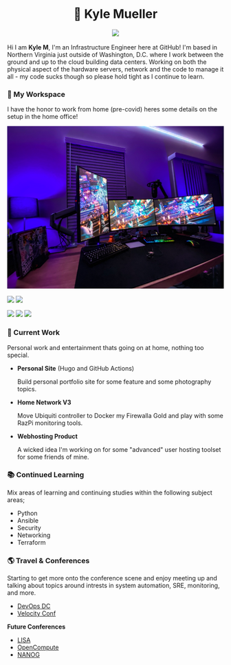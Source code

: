 <center>
<p align="center">

# 👋 Kyle Mueller 

</p>

![](https://media.giphy.com/media/fdOA43sHFE6Pu/giphy.gif)

</center>

Hi I am **Kyle M**, I'm an Infrastructure Engineer here at GitHub! I'm based in Northern Virginia just outside of Washington, D.C. where I work between the ground and up to the cloud building data centers. Working on both the physical aspect of the hardware servers, network and the code to manage it all - my code sucks though so please hold tight as I continue to learn. 

### 🧰 My Workspace 

I have the honor to work from home (pre-covid) heres some details on the setup in the home office! 

![](https://github.com/mkylemueller/mkylemueller/blob/master/resources/pictures/D23DCF47-32DC-4F49-A4AC-5027E8AC035F.JPEG)
<!--
_O = Office Equipment | S = Shared via USB Switch_
```
- Asus ROG PG279Q (Center)
- LG Ultragear 27GL850 (Wings)
- Ducky Mecha Mini
- CODE by WASD Keyboard (O)
- Glorious PC Model D
- Apple Trackpad (O)
- Sony RX100 MK6 (Webcam Util) (S)
- Logitech Cam (S)
- Blue Yeti USB (S)
- UPLIFT Height Adjustable Standing Desk
``` -->

 ![](https://img.shields.io/badge/Apple-MacBook_Pro_2018-999999?style=for-the-badge&logo=apple&logoColor=white) 
 ![](https://img.shields.io/badge/Apple-MacBook_Pro_2019-999999?style=for-the-badge&logo=apple&logoColor=white)

![](https://img.shields.io/badge/Windows-Custom_PC-0078D6?style=for-the-badge&logo=windows&logoColor=white)
![](https://img.shields.io/badge/Intel-Core_i7_8700k-0071C5?style=for-the-badge&logo=intel&logoColor=white)
![](https://img.shields.io/badge/NVIDIA-RTX2080_Super-76B900?style=for-the-badge&logo=nvidia&logoColor=white)
<!--
```
- Intel Core i7-8700K Coffee Lake 6-Core
- MSI Z370 GAMING PRO CARBON
- G.SKILL TridentZ RGB Series 32GB DDR4 3000
- Gigabyte GeForce RTX 2070 8GB 256-Bit GDDR6
- SAMSUNG 970 EVO M.2 1TB NVME (SSD)
- SAMSUNG 960 EVO M.2 500GB NVMe (SSD)
- SAMSUNG 860 EVO SATA 500GB (SSD) (OS)
- Corsair Hydro Series H115i Water/Liquid CPU Cooler
- Elgato 4k Capture Card
- EVGA SuperNOVA 750W Platinum
- NZXT H510
```
-->
### 🚧 Current Work

Personal work and entertainment thats going on at home, nothing too special. 

- **Personal Site** (Hugo and GitHub Actions)

    Build personal portfolio site for some feature and some photography topics.

- **Home Network V3**

    Move Ubiquiti controller to Docker my Firewalla Gold and play with some RazPi monitoring tools. 

- **Webhosting Product**

    A wicked idea I'm working on for some "advanced" user hosting toolset for some friends of mine. 

### 📚 Continued Learning

Mix areas of learning and continuing studies within the following subject areas; 

- Python
- Ansible
- Security
- Networking
- Terraform

### 🌎 Travel & Conferences

Starting to get more onto the conference scene and enjoy meeting up and talking about topics around intrests in system automation, SRE, monitoring, and more.

- [DevOps DC](https://www.meetup.com/DevOpsDC/)
- [Velocity Conf](https://conferences.oreilly.com/velocity/vl-ny.html)

**Future Conferences**

- [LISA](https://www.usenix.org/conferences/byname/5) 
- [OpenCompute](https://www.opencompute.org/events/upcoming-events)
- [NANOG](https://www.nanog.org/)



<!--
**mkylemueller/mkylemueller** is a ✨ _special_ ✨ repository because its `README.md` (this file) appears on your GitHub profile.

Here are some ideas to get you started:

- 🔭 I’m currently working on ...
- 🌱 I’m currently learning ...
- 👯 I’m looking to collaborate on ...
- 🤔 I’m looking for help with ...
- 💬 Ask me about ...
- 📫 How to reach me: ...
- 😄 Pronouns: ...
- ⚡ Fun fact: ...
-->

